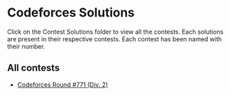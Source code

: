 # Codeforces Solutions
Click on the Contest Solutions folder to view all the contests.
Each solutions are present in their respective contests.
Each contest has been named with their number. 
## All contests
- [Codeforces Round #771 (Div. 2)](https://github.com/prithvijitbasak/Codeforces-Solutions/tree/main/Contest%20Solutions/1638)
